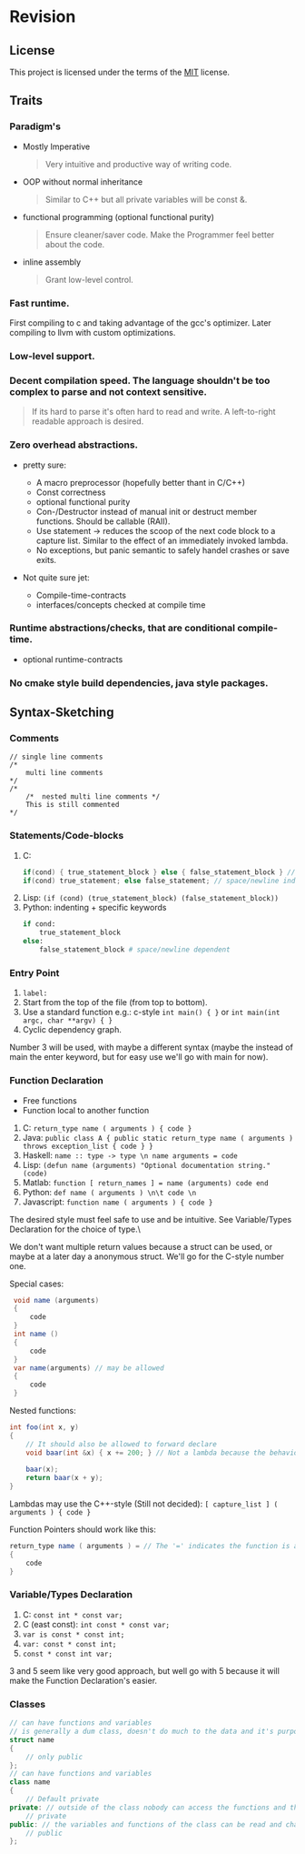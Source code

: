 # Revision
## License
This project is licensed under the terms of the [MIT](LICENSE.md) license.



## Traits
### Paradigm's
* Mostly Imperative
    >Very intuitive and productive way of writing code.
* OOP without normal inheritance
    >Similar to C++ but all private variables will be const &.
* functional programming (optional functional purity)
    >Ensure cleaner/saver code. Make the Programmer feel better about the code.
* inline assembly
    >Grant low-level control.


### Fast runtime.
First compiling to c and taking advantage of the gcc's optimizer.
Later compiling to llvm with custom optimizations.


### Low-level support.


### Decent compilation speed. The language shouldn't be too complex to parse and not context sensitive.
>If its hard to parse it's often hard to read and write. A left-to-right readable approach is desired.


### Zero overhead abstractions.
* pretty sure:
    * A macro preprocessor (hopefully better thant in C/C++)
    * Const correctness
    * optional functional purity
    * Con-/Destructor instead of manual init or destruct member functions. Should be callable (RAII).
    * Use statement -> reduces the scoop of the next code block to a capture list. Similar to the effect of an immediately invoked lambda.
    * No exceptions, but panic semantic to safely handel crashes or save exits.

* Not quite sure jet:
    * Compile-time-contracts
    * interfaces/concepts checked at compile time

### Runtime abstractions/checks, that are conditional compile-time.
* optional runtime-contracts


### No cmake style build dependencies, java style packages.



## Syntax-Sketching
### Comments
```
// single line comments
/* 
    multi line comments
*/
/*
    /*  nested multi line comments */
    This is still commented
*/
```


### Statements/Code-blocks
1. C: 
    ```c
    if(cond) { true_statement_block } else { false_statement_block } // space/newline independent
    if(cond) true_statement; else false_statement; // space/newline independent
    ```
2. Lisp: ```(if (cond) (true_statement_block) (false_statement_block))```
3. Python: indenting + specific keywords 
    ```python
    if cond:
        true_statement_block
    else:
        false_statement_block # space/newline dependent
    ```


### Entry Point
1. ```label:```
2. Start from the top of the file (from top to bottom).
3. Use a standard function e.g.: c-style ```int main() { }``` or ```int main(int argc, char **argv) { }``` 
4. Cyclic dependency graph.

Number 3 will be used, with maybe a different syntax (maybe the instead of main the enter keyword, but for easy use we'll go with main for now).


### Function Declaration
* Free functions
* Function local to another function

1. C: ```return_type name ( arguments ) { code }```
2. Java: ```public class A { public static return_type name ( arguments ) throws exception_list { code } }```
3. Haskell: ```name :: type -> type \n name arguments = code```
4. Lisp: ```(defun name (arguments) "Optional documentation string." (code)```
5. Matlab: ```function [ return_names ] = name (arguments) code end```
6. Python: ```def name ( arguments ) \n\t code \n```
7. Javascript: ```function name ( arguments ) { code }```

The desired style must feel safe to use and be intuitive.
See Variable/Types Declaration for the choice of type.\

We don't want multiple return values because a struct can be used, or maybe at a later day a anonymous struct. We'll go for the C-style number one.

Special cases:
```csharp
 void name (arguments)
 {
     code
 }
 int name ()
 {
     code
 }
 var name(arguments) // may be allowed
 {
     code
 }
```

Nested functions:
```csharp
int foo(int x, y)
{
    // It should also be allowed to forward declare
    void baar(int &x) { x += 200; } // Not a lambda because the behavior cant be changed
   
    baar(x);
    return baar(x + y);
}
```

Lambdas may use the C++-style (Still not decided):
```[ capture_list ] ( arguments ) { code }```

Function Pointers should work like this:
```csharp
return_type name ( arguments ) = // The '=' indicates the function is a variable (Function Pointers)
{
    code
}
```


### Variable/Types Declaration
1. C: ```const int * const var;```
2. C (east const): ```int const * const var;```
3. ```var is const * const int;```
4. ```var: const * const int;```
5. ```const * const int var;```

3 and 5 seem like very good approach, but well go with 5 because it will make the Function Declaration's easier.


### Classes
```cpp
// can have functions and variables
// is generally a dum class, doesn't do much to the data and it's purpose is to hold data
struct name
{
    // only public
};
// can have functions and variables
class name
{    
    // Default private
private: // outside of the class nobody can access the functions and the variables can't be changed but read in an constant context
    // private
public: // the variables and functions of the class can be read and changed from outside the class
    // public
};
```